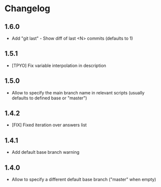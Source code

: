 # Changelog

## 1.6.0

- Add "git last" - Show diff of last \<N> commits (defaults to 1)

## 1.5.1

- [TPYO] Fix variable interpolation in description

## 1.5.0

- Allow to specify the main branch name in relevant scripts (usually defaults to defined base or "master")

## 1.4.2

- [FIX] Fixed iteration over answers list

## 1.4.1

- Add default base branch warning

## 1.4.0

- Allow to specify a different default base branch ("master" when empty)
